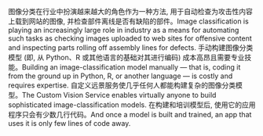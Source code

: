 <span data-ttu-id="7534a-101">图像分类在行业中扮演越来越大的角色作为一种方法, 用于自动检查为攻击性内容上载到网站的图像, 并检查部件离线是否有缺陷的部件。</span><span class="sxs-lookup"><span data-stu-id="7534a-101">Image classification is playing an increasingly large role in industry as a means for automating such tasks as checking images uploaded to web sites for offensive content and inspecting parts rolling off assembly lines for defects.</span></span> <span data-ttu-id="7534a-102">手动构建图像分类模型 (即, 从 Python、R 或其他语言的基础对其进行编码) 成本高昂且需要专业技能。</span><span class="sxs-lookup"><span data-stu-id="7534a-102">Building an image-classification model manually — that is, coding it from the ground up in Python, R, or another language — is costly and requires expertise.</span></span> <span data-ttu-id="7534a-103">自定义远景服务使几乎任何人都能构建复杂的图像分类模型。</span><span class="sxs-lookup"><span data-stu-id="7534a-103">The Custom Vision Service enables virtually anyone to build sophisticated image-classification models.</span></span> <span data-ttu-id="7534a-104">在构建和培训模型后, 使用它的应用程序只会有少数几行代码。</span><span class="sxs-lookup"><span data-stu-id="7534a-104">And once a model is built and trained, an app that uses it is only few lines of code away.</span></span>